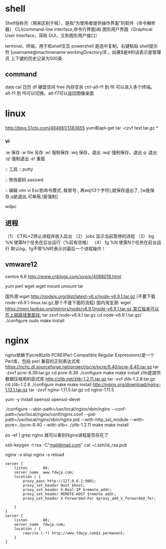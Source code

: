 # shell

Shell俗称壳（用来区别于核），是指“为使用者提供操作界面”的软件（命令解析器）
CLI(command-line interface,命令行界面)和 图形用户界面（Graphical User Interface，简称 GUI，又称图形用户接口）

terminal，终端，用于和shell交互
powershell 是选中复制，右键粘贴
shell提示符 [username@machinename workingDirectory]$ ，如果$是#的话表示是管理员
上下键的历史记录为500条 

## command

date
cal 日历
df 硬盘空间
free 内存空余
ctrl-alt-f1 到 f6 可以进入多个终端。alt-f1 到 f6可以切换。alt-f7可以返回图像桌面

# linux

http://blog.51cto.com/494981/1383655 yum和apt-get
tar -czvf test.tar.gz *

### vi

:w      保存
:w file 另存
:w!     强制保存
:wq     保存，退出
:wq!    强制保存，退出
q:      退出
:q!     强制退出
:e!     重载



:: 工具
:: putty

:: 修改密码
passwd 


:: 编辑
vim
vi
Esc到命令模式, 敲冒号:, 再wq!(3个字符),就保存退出了, [w是保存,q是退出,可单用,!是强制]

wdpc






## 进程

（1） CTRL+Z停止进程并放入后台
    （2） jobs 显示当前暂停的进程
    （3） bg %N 使第N个任务在后台运行（%前有空格）
    （4） fg %N 使第N个任务在前台运行
    默认bg，fg不带%N时表示对最后一个进程操作！


## vmware12

centos 6.8
    http://www.cnblogs.com/xyq/p/4068018.html


yum
    perl
    wget
wget
mount umount
tar

国外源:wget http://nodejs.org/dist/latest-v6.x/node-v6.9.1.tar.gz (不要下载node-v6.9.1-linux.tar.gz,那个不是下面的流程) 
国内淘宝源: wget https://npm.taobao.org/mirrors/node/v6.9.1/node-v6.9.1.tar.gz,其它版本可以在上层路径里面找; 
tar zxvf node-v6.9.1.tar.gz 
cd node-v6.9.1.tar.gz/ 
./configure 
sudo make install 



# nginx

nginx依赖于pcre和zlib
PCRE(Perl Compatible Regular Expressions)是一个Perl库，包括 perl 兼容的正则表达式库
https://nchc.dl.sourceforge.net/project/pcre/pcre/8.40/pcre-8.40.tar.gz
tar -zxvf pcre-8.39.tar.gz
cd pcre-8.39
./configure
make
make install
zlib是提供数据压缩用的函式库
http://zlib.net/zlib-1.2.11.tar.gz
tar -xvf zlib-1.2.8.tar.gz
cd zlib-1.2.8
./configure
make
make install
http://nginx.org/download/nginx-1.13.1.tar.gz
tar -zxvf nginx-1.11.5.tar.gz
cd nginx-1.11.5

yum -y install openssl openssl-devel

./configure --sbin-path=/usr/local/nginx/sbin/nginx  --conf-path=/usr/local/nginx/conf/nginx.conf --pid-path=/usr/local/nginx/sbin/nginx.pid --with-http_ssl_module --with-pcre=../pcre-8.40 --with-zlib=../zlib-1.2.11
make
make install


ps -ef | grep nginx 就可以看到Nginx进程是否存在了



ssh-keygen -t rsa -C"mail@mail.com"
cat  ~/.ssh/id_rsa.pub


nginx -s stop
nginx -s reload

    server {
        listen       80;
        server_name  www.fdwjp.com;
        location / {
            proxy_pass http://127.0.0.1:9001;
            proxy_set_header Host $host;
            proxy_set_header X-Real-IP $remote_addr;
            proxy_set_header REMOTE-HOST $remote_addr;
            proxy_set_header X-Forwarded-For $proxy_add_x_forwarded_for;

        }
    }
    server {
        listen       80;
        server_name  fdwjp.com;
        location / {
            rewrite (.*) http://www.fdwjp.com$1 permanent;
        }
    }
    